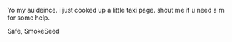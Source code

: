 Yo my auideince. i just cooked up a little taxi page. shout me if u need a rn for some help.

Safe,
    SmokeSeed
